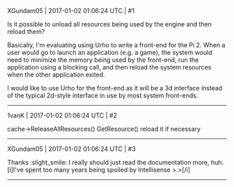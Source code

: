 XGundam05 | 2017-01-02 01:06:24 UTC | #1

Is it possible to unload all resources being used by the engine and then reload them?

Basically, I'm evaluating using Urho to write a front-end for the Pi 2. When a user would go to launch an application (e.g. a game), the system would need to minimize the memory being used by the front-end, run the application using a blocking call, and then reload the system resources when the other application exited.

I would like to use Urho for the front-end as it will be a 3d interface instead of the typical 2d-style interface in use by most system front-ends.

-------------------------

1vanK | 2017-01-02 01:06:24 UTC | #2

cache->ReleaseAllResources()
GetResource() reload it if necessary

-------------------------

XGundam05 | 2017-01-02 01:06:24 UTC | #3

Thanks :slight_smile: I really should just read the documentation more, huh. [i]I've spent too many years being spoiled by Intellisense >.>[/i]

-------------------------

